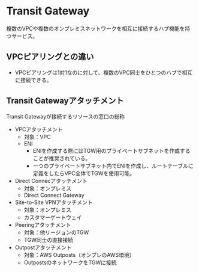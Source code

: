 # Transit Gateway

複数のVPCや複数のオンプレミスネットワークを相互に接続するハブ機能を持つサービス。

## VPCピアリングとの違い

- VPCピアリングは1対1なのに対して、複数のVPC同士をひとつのハブで相互に接続できる。

## Transit Gatewayアタッチメント

Transit Gatewayが接続するリソースの窓口の総称

- VPCアタッチメント
    - 対象：VPC
    - ENI
        - ENIを作成する際にはTGW用のプライベートサブネットを作成することが推奨されている。
        - 一つのプライベートサブネット内でENIを作成し、ルートテーブルに定義をしたらVPC全体でTGWを使用可能。
- Direct Connecアタッチメント
    - 対象：オンプレミス
    - Direct Connect Gateway
- Site-to-Site VPNアタッチメント
    - 対象：オンプレミス
    - カスタマーゲートウェイ
- Peeringアタッチメント
    - 対象：他リージョンのTGW
    - TGW同士の直接接続
- Outpostアタッチメント
    - 対象：AWS Outposts（オンプレのAWS環境）
    - OutpostsのネットワークをTGWに接続